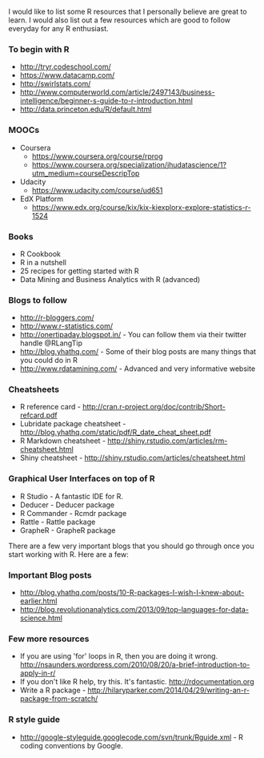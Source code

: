 I would like to list some R resources that I personally believe are great to learn. I would also list out a few resources which are good to follow everyday for any R enthusiast.

### To begin with R
  * http://tryr.codeschool.com/
  * https://www.datacamp.com/
  * http://swirlstats.com/
  * http://www.computerworld.com/article/2497143/business-intelligence/beginner-s-guide-to-r-introduction.html
  * http://data.princeton.edu/R/default.html

### MOOCs
  * Coursera
    * https://www.coursera.org/course/rprog
    * https://www.coursera.org/specialization/jhudatascience/1?utm_medium=courseDescripTop
  * Udacity
    * https://www.udacity.com/course/ud651
  * EdX Platform
    * https://www.edx.org/course/kix/kix-kiexplorx-explore-statistics-r-1524

### Books
  * R Cookbook
  * R in a nutshell
  * 25 recipes for getting started with R
  * Data Mining and Business Analytics with R (advanced)

### Blogs to follow
  * http://r-bloggers.com/
  * http://www.r-statistics.com/
  * http://onertipaday.blogspot.in/ - You can follow them via their twitter handle @RLangTip
  * http://blog.yhathq.com/ - Some of their blog posts are many things that you could do in R
  * http://www.rdatamining.com/ - Advanced and very informative website

### Cheatsheets
  * R reference card - http://cran.r-project.org/doc/contrib/Short-refcard.pdf
  * Lubridate package cheatsheet - http://blog.yhathq.com/static/pdf/R_date_cheat_sheet.pdf
  * R Markdown cheatsheet - http://shiny.rstudio.com/articles/rm-cheatsheet.html
  * Shiny cheatsheet - http://shiny.rstudio.com/articles/cheatsheet.html

### Graphical User Interfaces on top of R
  * R Studio - A fantastic IDE for R.
  * Deducer - Deducer package
  * R Commander - Rcmdr package
  * Rattle - Rattle package
  * GrapheR - GrapheR package

There are a few very important blogs that you should go through once you start working with R. Here are a few:
### Important Blog posts
  * http://blog.yhathq.com/posts/10-R-packages-I-wish-I-knew-about-earlier.html
  * http://blog.revolutionanalytics.com/2013/09/top-languages-for-data-science.html

### Few more resources
  * If you are using 'for' loops in R, then you are doing it wrong. http://nsaunders.wordpress.com/2010/08/20/a-brief-introduction-to-apply-in-r/
  * If you don't like R help, try this. It's fantastic. http://rdocumentation.org
  * Write a R package - http://hilaryparker.com/2014/04/29/writing-an-r-package-from-scratch/

### R style guide
* http://google-styleguide.googlecode.com/svn/trunk/Rguide.xml - R coding conventions by Google.
